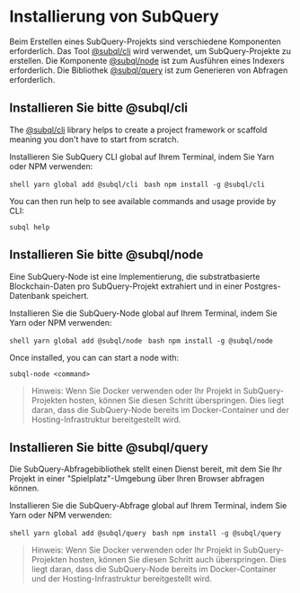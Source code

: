 # Installierung von SubQuery

Beim Erstellen eines SubQuery-Projekts sind verschiedene Komponenten erforderlich. Das Tool [@subql/cli](https://github.com/subquery/subql/tree/docs-new-section/packages/cli) wird verwendet, um SubQuery-Projekte zu erstellen. Die Komponente [@subql/node](https://github.com/subquery/subql/tree/docs-new-section/packages/node) ist zum Ausführen eines Indexers erforderlich. Die Bibliothek [@subql/query](https://github.com/subquery/subql/tree/docs-new-section/packages/query) ist zum Generieren von Abfragen erforderlich.

## Installieren Sie bitte @subql/cli

The [@subql/cli](https://github.com/subquery/subql/tree/docs-new-section/packages/cli) library helps to create a project framework or scaffold meaning you don't have to start from scratch.

Installieren Sie SubQuery CLI global auf Ihrem Terminal, indem Sie Yarn oder NPM verwenden:

<CodeGroup> <CodeGroupItem title="YARN" active> ```shell yarn global add @subql/cli ``` </CodeGroupItem>
<CodeGroupItem title="NPM"> ```bash npm install -g @subql/cli ``` </CodeGroupItem> </CodeGroup>

You can then run help to see available commands and usage provide by CLI:

```shell
subql help
```
## Installieren Sie bitte @subql/node

Eine SubQuery-Node ist eine Implementierung, die substratbasierte Blockchain-Daten pro SubQuery-Projekt extrahiert und in einer Postgres-Datenbank speichert.

Installieren Sie die SubQuery-Node global auf Ihrem Terminal, indem Sie Yarn oder NPM verwenden:

<CodeGroup> <CodeGroupItem title="YARN" active> ```shell yarn global add @subql/node ``` </CodeGroupItem>
<CodeGroupItem title="NPM"> ```bash npm install -g @subql/node ``` </CodeGroupItem> </CodeGroup>

Once installed, you can can start a node with:

```shell
subql-node <command>
```
> Hinweis: Wenn Sie Docker verwenden oder Ihr Projekt in SubQuery-Projekten hosten, können Sie diesen Schritt überspringen. Dies liegt daran, dass die SubQuery-Node bereits im Docker-Container und der Hosting-Infrastruktur bereitgestellt wird.

## Installieren Sie bitte @subql/query

Die SubQuery-Abfragebibliothek stellt einen Dienst bereit, mit dem Sie Ihr Projekt in einer "Spielplatz"-Umgebung über Ihren Browser abfragen können.

Installieren Sie die SubQuery-Abfrage global auf Ihrem Terminal, indem Sie Yarn oder NPM verwenden:

<CodeGroup> <CodeGroupItem title="YARN" active> ```shell yarn global add @subql/query ``` </CodeGroupItem>
<CodeGroupItem title="NPM"> ```bash npm install -g @subql/query ``` </CodeGroupItem> </CodeGroup>

> Hinweis: Wenn Sie Docker verwenden oder Ihr Projekt in SubQuery-Projekten hosten, können Sie diesen Schritt auch überspringen. Dies liegt daran, dass die SubQuery-Node bereits im Docker-Container und der Hosting-Infrastruktur bereitgestellt wird. 